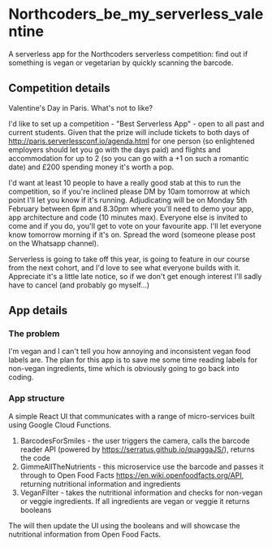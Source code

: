 # Northcoders_be_my_serverless_valentine
A serverless app for the Northcoders serverless competition: find out if something is vegan or vegetarian by quickly scanning the barcode.

## Competition details

Valentine's Day in Paris. What's not to like? 

I'd like to set up a competition - "Best Serverless App" - open to all past and current students. Given that the prize will include tickets to both days of http://paris.serverlessconf.io/agenda.html for one person (so enlightened employers should let you go with the days paid) and flights and accommodation for up to 2 (so you can go with a +1 on such a romantic date) and £200 spending money it's worth a pop. 

I'd want at least 10 people to have a really good stab at this to run the competition, so if you're inclined please DM by 10am tomorrow at which point I'll let you know if it's running. Adjudicating will be on Monday 5th February between 6pm and 8.30pm where you'll need to demo your app, app architecture and code (10 minutes max). Everyone else is invited to come and if you do, you'll get to vote on your favourite app. I'll let everyone know tomorrow morning if it's on. Spread the word (someone please post on the Whatsapp channel).

Serverless is going to take off this year, is going to feature in our course from the next cohort, and I'd love to see what everyone builds with it. Appreciate it's a little late notice, so if we don't get enough interest I'll sadly have to cancel (and probably go myself...)

## App details 

### The problem

I'm vegan and I can't tell you how annoying and inconsistent vegan food labels are. The plan for this app is to save me some time reading labels for non-vegan ingredients, time which is obviously going to go back into coding.

### App structure

A simple React UI that communicates with a range of micro-services built using Google Cloud Functions. 

1) BarcodesForSmiles - the user triggers the camera, calls the barcode reader API (powered by https://serratus.github.io/quaggaJS/), returns the code
2) GimmeAllTheNutrients - this microservice use the barcode and passes it through to Open Food Facts https://en.wiki.openfoodfacts.org/API, returning nutritional information and ingredients
3) VeganFilter - takes the nutritional information and checks for non-vegan or veggie ingredients. If all ingredients are vegan or veggie it returns booleans

The will then update the UI using the booleans and will showcase the nutritional information from Open Food Facts.
